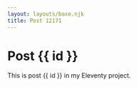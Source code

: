 ```yaml
---
layout: layouts/base.njk
title: Post 12171
---
```


# Post {{ id }}

This is post {{ id }} in my Eleventy project.

